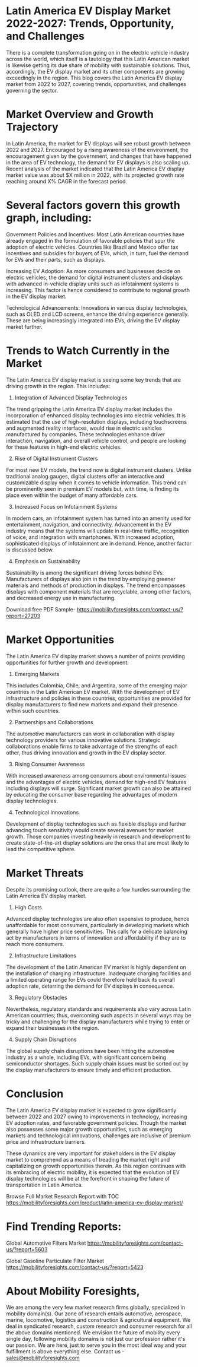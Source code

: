 # Latin America EV Display Market 2022-2027: Trends, Opportunity, and Challenges

There is a complete transformation going on in the electric vehicle industry across the world, which itself is a tautology that this Latin American market is likewise getting its due share of mobility with sustainable solutions. Thus, accordingly, the EV display market and its other components are growing exceedingly in the region. This blog covers the Latin America EV display market from 2022 to 2027, covering trends, opportunities, and challenges governing the sector.

# Market Overview and Growth Trajectory

In Latin America, the market for EV displays will see robust growth between 2022 and 2027. Encouraged by a rising awareness of the environment, the encouragement given by the government, and changes that have happened in the area of EV technology, the demand for EV displays is also scaling up. Recent analysis of the market indicated that the Latin America EV display market value was about $X million in 2022, with its projected growth rate reaching around X% CAGR in the forecast period.

# Several factors govern this growth graph, including:

Government Policies and Incentives: Most Latin American countries have already engaged in the formulation of favorable policies that spur the adoption of electric vehicles. Countries like Brazil and Mexico offer tax incentives and subsidies for buyers of EVs, which, in turn, fuel the demand for EVs and their parts, such as displays.

Increasing EV Adoption: As more consumers and businesses decide on electric vehicles, the demand for digital instrument clusters and displays with advanced in-vehicle display units such as infotainment systems is increasing. This factor is hence considered to contribute to regional growth in the EV display market.

Technological Advancements: Innovations in various display technologies, such as OLED and LCD screens, enhance the driving experience generally. These are being increasingly integrated into EVs, driving the EV display market further.

# Trends to Watch Currently in the Market

The Latin America EV display market is seeing some key trends that are driving growth in the region. This includes:

1. Integration of Advanced Display Technologies

The trend gripping the Latin America EV display market includes the incorporation of enhanced display technologies into electric vehicles. It is estimated that the use of high-resolution displays, including touchscreens and augmented reality interfaces, would rise in electric vehicles manufactured by companies. These technologies enhance driver interaction, navigation, and overall vehicle control, and people are looking for these features in high-end electric vehicles.

2. Rise of Digital Instrument Clusters

For most new EV models, the trend now is digital instrument clusters. Unlike traditional analog gauges, digital clusters offer an interactive and customizable display when it comes to vehicle information. This trend can be prominently seen in premium EV models but, with time, is finding its place even within the budget of many affordable cars.

3. Increased Focus on Infotainment Systems

In modern cars, an infotainment system has turned into an amenity used for entertainment, navigation, and connectivity. Advancement in the EV industry means that the systems will update in real-time traffic, recognition of voice, and integration with smartphones. With increased adoption, sophisticated displays of infotainment are in demand. Hence, another factor is discussed below.

4. Emphasis on Sustainability

Sustainability is among the significant driving forces behind EVs. Manufacturers of displays also join in the trend by employing greener materials and methods of production in displays. The trend encompasses displays with component materials that are recyclable, among other factors, and decreased energy use in manufacturing.

Download free PDF Sample- https://mobilityforesights.com/contact-us/?report=27203

# Market Opportunities

The Latin America EV display market shows a number of points providing opportunities for further growth and development:

1. Emerging Markets

This includes Colombia, Chile, and Argentina, some of the emerging major countries in the Latin American EV market. With the development of EV infrastructure and policies in these countries, opportunities are provided for display manufacturers to find new markets and expand their presence within such countries.

2. Partnerships and Collaborations

The automotive manufacturers can work in collaboration with display technology providers for various innovative solutions. Strategic collaborations enable firms to take advantage of the strengths of each other, thus driving innovation and growth in the EV display sector.

3. Rising Consumer Awareness

With increased awareness among consumers about environmental issues and the advantages of electric vehicles, demand for high-end EV features including displays will surge. Significant market growth can also be attained by educating the consumer base regarding the advantages of modern display technologies.

4. Technological Innovations

Development of display technologies such as flexible displays and further advancing touch sensitivity would create several avenues for market growth. Those companies investing heavily in research and development to create state-of-the-art display solutions are the ones that are most likely to lead the competitive sphere.

# Market Threats

Despite its promising outlook, there are quite a few hurdles surrounding the Latin America EV display market.

1. High Costs

Advanced display technologies are also often expensive to produce, hence unaffordable for most consumers, particularly in developing markets which generally have higher price sensitivities. This calls for a delicate balancing act by manufacturers in terms of innovation and affordability if they are to reach more consumers.

2. Infrastructure Limitations

The development of the Latin American EV market is highly dependent on the installation of charging infrastructure. Inadequate charging facilities and a limited operating range for EVs could therefore hold back its overall adoption rate, deterring the demand for EV displays in consequence.

3. Regulatory Obstacles

Nevertheless, regulatory standards and requirements also vary across Latin American countries; thus, overcoming such aspects in several ways may be tricky and challenging for the display manufacturers while trying to enter or expand their businesses in the region.

4. Supply Chain Disruptions

The global supply chain disruptions have been hitting the automotive industry as a whole, including EVs, with significant concern being semiconductor shortages. Such supply chain issues must be sorted out by the display manufacturers to ensure timely and efficient production.

# Conclusion

The Latin America EV display market is expected to grow significantly between 2022 and 2027 owing to improvements in technology, increasing EV adoption rates, and favorable government policies. Though the market also possesses some major growth opportunities, such as emerging markets and technological innovations, challenges are inclusive of premium price and infrastructure barriers.

These dynamics are very important for stakeholders in the EV display market to comprehend as a means of treading the market right and capitalizing on growth opportunities therein. As this region continues with its embracing of electric mobility, it is expected that the evolution of EV display technologies will be at the forefront in shaping the future of transportation in Latin America.

Browse Full Market Research Report with TOC https://mobilityforesights.com/product/latin-america-ev-display-market/


# Find Trending Reports:

Global Automotive Filters Market https://mobilityforesights.com/contact-us/?report=5603


Global Gasoline Particulate Filter Market https://mobilityforesights.com/contact-us/?report=5423



# About Mobility Foresights,
We are among the very few market research firms globally, specialized in mobility domain(s). Our zone of research entails automotive, aerospace, marine, locomotive, logistics and construction & agricultural equipment. We deal in syndicated research, custom research and consumer research for all the above domains mentioned.
We envision the future of mobility every single day, following mobility domains is not just our profession rather it's our passion. We are here, just to serve you in the most ideal way and your fulfillment is above everything else. Contact us -  sales@mobilityforesights.com
